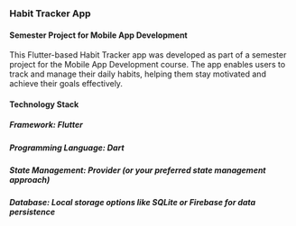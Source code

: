 ### Habit Tracker App
#### Semester Project for Mobile App Development

This Flutter-based Habit Tracker app was developed as part of a semester project for the Mobile App Development course. The app enables users to track and manage their daily habits, helping them stay motivated and achieve their goals effectively.

#### Technology Stack 
##### Framework: Flutter
##### Programming Language: Dart
##### State Management: Provider (or your preferred state management approach)
##### Database: Local storage options like SQLite or Firebase for data persistence

